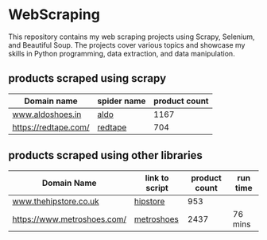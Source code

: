# WebScraping
This repository contains my web scraping projects using Scrapy, Selenium, and Beautiful Soup. The projects cover various topics and showcase my skills in Python programming, data extraction, and data manipulation.

## products scraped using scrapy 

| Domain name   | spider name   |product count |
| ---- | ---- |----|
| www.aldoshoes.in|[aldo](https://github.com/eujinty-rathna/WebScraping/blob/main/aldoshoes/aldoshoes/spiders/aldo.py)|1167|
|https://redtape.com/|[redtape](https://github.com/eujinty-rathna/WebScraping/blob/main/redtape/redtape/spiders/redtapeshoes.py)|704|

## products scraped using other libraries
|Domain Name | link to script |product count | run time|
|---|---|---|---|
|www.thehipstore.co.uk | [hipstore](https://github.com/eujinty-rathna/WebScraping/tree/main/hipstore)|953| |
|https://www.metroshoes.com/|[metroshoes](https://github.com/eujinty-rathna/WebScraping/tree/main/Metroshoes)|2437|76 mins|
